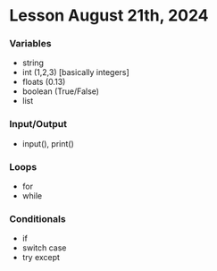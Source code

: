 # Lesson August 21th, 2024

### Variables
- string
- int (1,2,3) [basically integers]
- floats (0.13)
- boolean (True/False)
- list

### Input/Output
- input(), print()

### Loops
- for
- while

### Conditionals
- if
- switch case
- try except
